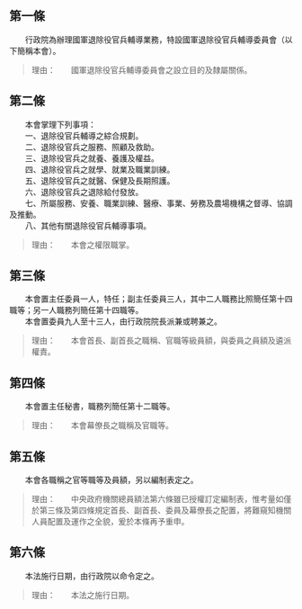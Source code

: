 第一條 
-------
　　行政院為辦理國軍退除役官兵輔導業務，特設國軍退除役官兵輔導委員會（以下簡稱本會）。  
> 理由：　　國軍退除役官兵輔導委員會之設立目的及隸屬關係。



第二條 
-------
　　本會掌理下列事項：  
　　一、退除役官兵輔導之綜合規劃。  
　　二、退除役官兵之服務、照顧及救助。  
　　三、退除役官兵之就養、養護及權益。  
　　四、退除役官兵之就學、就業及職業訓練。  
　　五、退除役官兵之就醫、保健及長期照護。  
　　六、退除役官兵之退除給付發放。  
　　七、所屬服務、安養、職業訓練、醫療、事業、勞務及農場機構之督導、協調及推動。  
　　八、其他有關退除役官兵輔導事項。  
> 理由：　　本會之權限職掌。



第三條 
-------
　　本會置主任委員一人，特任；副主任委員三人，其中二人職務比照簡任第十四職等；另一人職務列簡任第十四職等。  
　　本會置委員九人至十三人，由行政院院長派兼或聘兼之。  
> 理由：　　本會首長、副首長之職稱、官職等級員額，與委員之員額及遴派權責。



第四條 
-------
　　本會置主任秘書，職務列簡任第十二職等。  
> 理由：　　本會幕僚長之職稱及官職等。



第五條 
-------
　　本會各職稱之官等職等及員額，另以編制表定之。  
> 理由：　　中央政府機關總員額法第六條雖已授權訂定編制表，惟考量如僅於第三條及第四條規定首長、副首長、委員及幕僚長之配置，將難窺知機關人員配置及運作之全貌，爰於本條再予重申。



第六條 
-------
　　本法施行日期，由行政院以命令定之。  
> 理由：　　本法之施行日期。